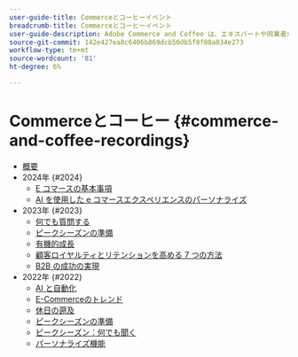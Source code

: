 ```yaml
---
user-guide-title: Commerceとコーヒーイベント
breadcrumb-title: Commerceとコーヒーイベント
user-guide-description: Adobe Commerce and Coffee は、エキスパートや同業者がAdobe Commerceの使用方法に関する考えやアイデアを共有するビデオライブラリです。
source-git-commit: 142e427ea8c6406b869dcb50db5f0f08a034e273
workflow-type: tm+mt
source-wordcount: '81'
ht-degree: 6%

---
```



# Commerceとコーヒー {#commerce-and-coffee-recordings}

+ [概要](overview.md)
+ 2024年 {#2024}
   + [E コマースの基本事項](2024/ecommerce-essentials.md)
   + [AI を使用した e コマースエクスペリエンスのパーソナライズ](2024/personalize-ecommerce.md)
+ 2023年 {#2023}
   + [何でも質問する](2023/ask-me-anything.md)
   + [ピークシーズンの準備](2023/peak-season-prep.md)
   + [有機的成長](2023/organic-growth.md)
   + [顧客ロイヤルティとリテンションを高める 7 つの方法](2023/loyalty-retention.md)
   + [B2B の成功の実現](2023/b2b.md)
+ 2022年 {#2022}
   + [AI と自動化](2022/ai-and-automation.md)
   + [E-Commerceのトレンド](2022/ecommerce-trends.md)
   + [休日の遡及](2022/holiday.md)
   + [ピークシーズンの準備](2022/peak-season-prep.md)
   + [ピークシーズン：何でも聞く](2022/peak-season-ask-anything.md)
   + [パーソナライズ機能](2022/personalization.md)

<!--+ Commerce Events {#commerce-events}
  + [Overview](commerce-events/overview.md)
  + 2022 {#2022}
    + [Top Tips and Tricks for Adobe Campaign Standard](customer-journeys/2022/tips-and-tricks.md)
    + [Develop and customize data models in Adobe [!DNL Campaign Classic]](customer-journeys/2022/data-models.md)

+ Data and insights {#commerce-release-updates}
  + [Overview](commerce-release-updates/overview.md)
  + 2022 {#2022}
    + [Innovations and trends](data-and-insights/2022/innovations.md)
    + [Sensei and Analysis Workspace](data-and-insights/2022/sensei.md)
    + [Personalize and automate with Adobe Target](data-and-insights/2022/personalize.md)
    + [Analytics and Target applications for Mobile and Apps](data-and-insights/2022/mobile-and-apps.md)
    + [Cross Device Analytics and Customer Journey Analytics](data-and-insights/2022/cross-device-analytics.md) -->